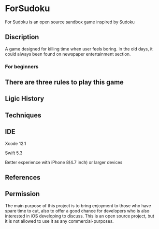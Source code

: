 # ForSudoku
For Sudoku is an open source sandbox game inspired by Sudoku

## Discription
A game designed for killing time when user feels boring. In the old days, it could always been found on newspaper entertainment section. 

### For beginners
There are three rules to play this game
- 

## Ligic History

## Techniques

## IDE
Xcode 12.1 

Swift 5.3

Better experience with iPhone 8(4.7 inch) or larger devices 

## References

## Permission
The main purpose of this project is to bring enjoyment to those who have spare time to cut, also to offer a good chance for developers who is also interested in iOS developing to discuss. This is an open source project, but it is not allowed to use it as any commercial-purposes.
